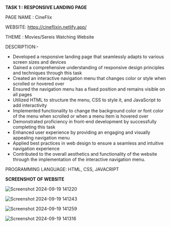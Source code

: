 **TASK 1 : RESPONSIVE LANDING PAGE**

PAGE NAME : CineFlix

WEBSITE: https://cineflixin.netlify.app/

THEME : Movies/Sereis Watching Website

DESCRIPTION:-

- Developed a responsive landing page that seamlessly adapts to various screen sizes and devices
- Gained a comprehensive understanding of responsive design principles and techniques through this task
- Created an interactive navigation menu that changes color or style when scrolled or hovered over
- Ensured the navigation menu has a fixed position and remains visible on all pages
- Utilized HTML to structure the menu, CSS to style it, and JavaScript to add interactivity
- Implemented functionality to change the background color or font color of the menu when scrolled or when a menu item is hovered over
- Demonstrated proficiency in front-end development by successfully completing this task
- Enhanced user experience by providing an engaging and visually appealing navigation menu
- Applied best practices in web design to ensure a seamless and intuitive navigation experience
- Contributed to the overall aesthetics and functionality of the website through the implementation of the interactive navigation menu.

PROGRAMMING LANGUAGE: HTML, CSS, JAVACRIPT

**SCREENSHOT OF WEBSITE**

![Screenshot 2024-09-19 141220](https://github.com/user-attachments/assets/682987f9-6bde-4d9b-a597-b2cac44fd426)


![Screenshot 2024-09-19 141243](https://github.com/user-attachments/assets/bec995a1-a9b8-4f84-a6ad-293255f8122b)



![Screenshot 2024-09-19 141259](https://github.com/user-attachments/assets/dae41fd9-1c7d-4b13-8e2d-d226351411d5)



![Screenshot 2024-09-19 141316](https://github.com/user-attachments/assets/2dd6c236-2b1c-4769-bdd1-ddb58da0fa14)

